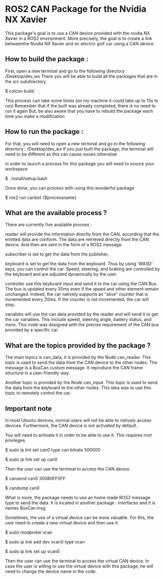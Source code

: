 # ROS2 CAN Package for the Nvidia NX Xavier

This package's goal is to use a CAN device provided with the nvidia NX Xavier in a ROS2 environment.
More precisely, the goal is to create a link betweenthe Nvidia NX Xavier and an electric golf car using a CAN device.

## How to build the package :

First, open a new terminal and go to the following directory : /Desktop/dev_ws
There you will be able to build all the packages that are in the src subdirectory

$ colcon build

This process can take some times (on my machine it could take up to 15s to run)
Remember that if the built was already completed, there is no need to run it again
But, be also aware that you have to rebuild the package each time you make a modification

## How to run the package :

For that, you will need to open a new terminal and go to the following directory : /Desktop/dev_ws
If you just built the package, the terminal will need to be different as this can cause issues otherwise

in order to launch a process for this package you will need to source your workspace

$ . install/setup.bash

Once done, you can process with using this wonderful package

$ ros2 run canbot {$processname}

## What are the available process ?

There are currently five available process :

reader will provide the information directly from the CAN, according that the emitted data are conform.
The data are retrieved directly from the CAN device. And then are sent in the form of a ROS2 message.

subscriber is set to get the data from the publisher.

keyboard is set to get the data from the keyboard. Thus by using 'WASD' keys, you can control the car.
Speed, steering, and braking are controlled by the keyboard and are adjusted dynamically by the user.

controller use this keyboard input and send it to the car using the CAN Bus. 
The bus is updated every 20ms even if the speed and other element remain unchanged.
Indeed, the car natively supports an "alive" counter that is incremented every 20ms.
If the counter is not incremented, the car will stop.

variables will use the can data provided by the reader and will send it to get the car variables.
This include speed, steering angle, battery status, and more.
This node was designed with the precise requirement of the CAN bus provided by a specific car.

## What are the topics provided by the package ?

The main topics is can_data, it is provided by the Node can_reader.
This topic is used to send the data from the CAN device to the other nodes.
The message is a BusCan custom message. It reproduce the CAN frame structure in a user-friendly way.

Another topic is provided by the Node can_input. 
This topic is used to send the data from the keyboard to the other nodes.
This idea was to use this topic to remotely control the car.


## Important note

In most Ubuntu devices, normal users will not be able to natively access devices.
Furthermore, the CAN device is not activated by default.

You will need to activate it in order to be able to use it. This requires root privileges.

$ sudo ip lint set can0 type can bitrate 500000

$ sudo ip link set up can0

Then the user can use the terminal to access the CAN device.

$ cansend can0 300#0FF0FF

$ candump can0

What is more, the package needs to use an home made ROS2 message type to send the data.
It is located in another package : interfaces and it is names BusCan.msg

Sometimes, the use of a virtual device can be more valuable.
For this, the user need to create a new virtual device and then use it.

$ sudo modprobe vcan

$ sudo ip link add dev vcan0 type vcan

$ sudo ip link set up vcan0

Then the user can use the terminal to access the virtual CAN device.
In case the user is willing to use the virtual device with this package, he will need to change the device name in the code.
